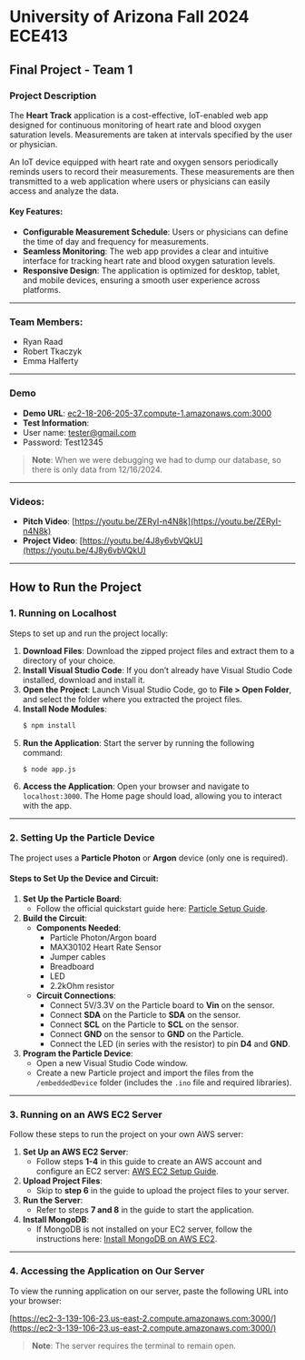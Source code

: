 # University of Arizona Fall 2024 ECE413

## Final Project - Team 1

### Project Description
The **Heart Track** application is a cost-effective, IoT-enabled web app designed for continuous monitoring of heart rate and blood oxygen saturation levels. Measurements are taken at intervals specified by the user or physician.

An IoT device equipped with heart rate and oxygen sensors periodically reminds users to record their measurements. These measurements are then transmitted to a web application where users or physicians can easily access and analyze the data.

#### Key Features:
- **Configurable Measurement Schedule**: Users or physicians can define the time of day and frequency for measurements.
- **Seamless Monitoring**: The web app provides a clear and intuitive interface for tracking heart rate and blood oxygen saturation levels.
- **Responsive Design**: The application is optimized for desktop, tablet, and mobile devices, ensuring a smooth user experience across platforms.

---

### Team Members:
- Ryan Raad
- Robert Tkaczyk
- Emma Halferty

---

### Demo
- **Demo URL**: [ec2-18-206-205-37.compute-1.amazonaws.com:3000](http://ec2-18-206-205-37.compute-1.amazonaws.com:3000)
- **Test Information**:
- User name: tester@gmail.com
- Password: Test12345
> **Note**: When we were debugging we had to dump our database, so there is only data from 12/16/2024.


---

### Videos:
- **Pitch Video**: [https://youtu.be/ZERyI-n4N8k](https://youtu.be/ZERyI-n4N8k)
- **Project Video**: [https://youtu.be/4J8y6vbVQkU](https://youtu.be/4J8y6vbVQkU)

---

## How to Run the Project

### 1. Running on Localhost
Steps to set up and run the project locally:
1. **Download Files**: Download the zipped project files and extract them to a directory of your choice.
2. **Install Visual Studio Code**: If you don’t already have Visual Studio Code installed, download and install it.
3. **Open the Project**: Launch Visual Studio Code, go to **File > Open Folder**, and select the folder where you extracted the project files.
4. **Install Node Modules**:
   ```bash
   $ npm install
   ```
5. **Run the Application**: Start the server by running the following command:
   ```bash
   $ node app.js
   ```
6. **Access the Application**: Open your browser and navigate to `localhost:3000`. The Home page should load, allowing you to interact with the app.

---

### 2. Setting Up the Particle Device
The project uses a **Particle Photon** or **Argon** device (only one is required).

#### Steps to Set Up the Device and Circuit:
1. **Set Up the Particle Board**:
   - Follow the official quickstart guide here: [Particle Setup Guide](https://docs.particle.io/).
2. **Build the Circuit**:
   - **Components Needed**:
     - Particle Photon/Argon board
     - MAX30102 Heart Rate Sensor
     - Jumper cables
     - Breadboard
     - LED
     - 2.2kOhm resistor
   - **Circuit Connections**:
     - Connect 5V/3.3V on the Particle board to **Vin** on the sensor.
     - Connect **SDA** on the Particle to **SDA** on the sensor.
     - Connect **SCL** on the Particle to **SCL** on the sensor.
     - Connect **GND** on the sensor to **GND** on the Particle.
     - Connect the LED (in series with the resistor) to pin **D4** and **GND**.
3. **Program the Particle Device**:
   - Open a new Visual Studio Code window.
   - Create a new Particle project and import the files from the `/embeddedDevice` folder (includes the `.ino` file and required libraries).

---

### 3. Running on an AWS EC2 Server
Follow these steps to run the project on your own AWS server:

1. **Set Up an AWS EC2 Server**:
   - Follow steps **1-4** in this guide to create an AWS account and configure an EC2 server: [AWS EC2 Setup Guide](https://docs.aws.amazon.com/).
2. **Upload Project Files**:
   - Skip to **step 6** in the guide to upload the project files to your server.
3. **Run the Server**:
   - Refer to steps **7 and 8** in the guide to start the application.
4. **Install MongoDB**:
   - If MongoDB is not installed on your EC2 server, follow the instructions here: [Install MongoDB on AWS EC2](https://docs.mongodb.com/).

---

### 4. Accessing the Application on Our Server
To view the running application on our server, paste the following URL into your browser:

[https://ec2-3-139-106-23.us-east-2.compute.amazonaws.com:3000/](https://ec2-3-139-106-23.us-east-2.compute.amazonaws.com:3000/)

> **Note**: The server requires the terminal to remain open.
